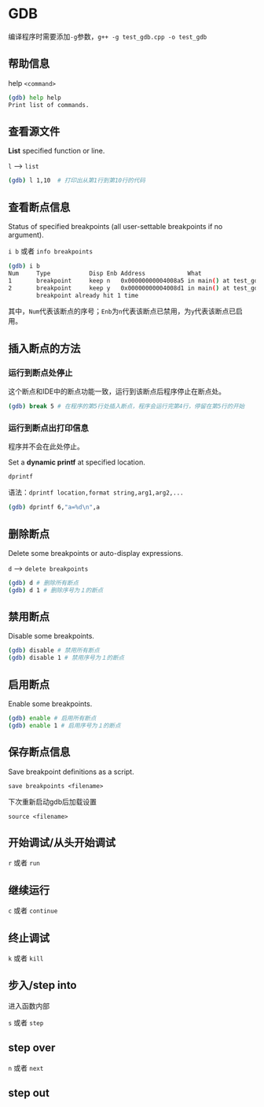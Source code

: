 # GDB

编译程序时需要添加`-g`参数，`g++ -g test_gdb.cpp -o test_gdb`

## 帮助信息

help `<command>`
``` bash
(gdb) help help
Print list of commands.
```

## 查看源文件

**List** specified function or line.

`l` --> `list`
``` bash
(gdb) l 1,10  # 打印出从第1行到第10行的代码
```

## 查看断点信息

Status of specified breakpoints (all user-settable breakpoints if no argument).

`i b` 或者 `info breakpoints`

``` bash
(gdb) i b
Num     Type           Disp Enb Address            What
1       breakpoint     keep n   0x00000000004008a5 in main() at test_gdb.cpp:5
2       breakpoint     keep y   0x00000000004008d1 in main() at test_gdb.cpp:6
        breakpoint already hit 1 time
```
其中，`Num`代表该断点的序号；`Enb`为`n`代表该断点已禁用，为`y`代表该断点已启用。

## 插入断点的方法

### 运行到断点处停止

这个断点和IDE中的断点功能一致，运行到该断点后程序停止在断点处。

``` bash
(gdb) break 5 # 在程序的第5行处插入断点，程序会运行完第4行，停留在第5行的开始
```


### 运行到断点出打印信息

程序并不会在此处停止。

Set a **dynamic printf** at specified location.

`dprintf`

语法：`dprintf location,format string,arg1,arg2,...`

``` bash
(gdb) dprintf 6,"a=%d\n",a
```

## 删除断点

Delete some breakpoints or auto-display expressions.

`d` --> `delete breakpoints`

``` bash
(gdb) d # 删除所有断点
(gdb) d 1 # 删除序号为１的断点
```

## 禁用断点

Disable some breakpoints.

``` bash
(gdb) disable # 禁用所有断点
(gdb) disable 1 # 禁用序号为１的断点
```

## 启用断点

Enable some breakpoints.

``` bash
(gdb) enable # 启用所有断点
(gdb) enable 1 # 启用序号为１的断点
```

## 保存断点信息

Save breakpoint definitions as a script.

`save breakpoints <filename>`

下次重新启动gdb后加载设置

`source <filename>`

## 开始调试/从头开始调试

`r` 或者 `run`

## 继续运行

`c` 或者 `continue`

## 终止调试

`k` 或者 `kill`

## 步入/step into

进入函数内部

`s` 或者 `step`

## step over


`n` 或者 `next`

## step out


